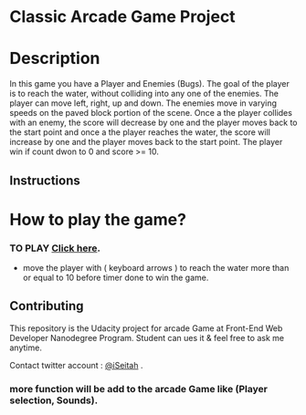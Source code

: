 # Classic Arcade Game Project

# Description

In this game you have a Player and Enemies (Bugs). The goal of the player is to reach the water, without colliding into any one of the enemies. The player can move left, right, up and down. The enemies move in varying speeds on the paved block portion of the scene. Once a the player collides with an enemy, the score will decrease by one and the player moves back to the start point and once a the player reaches the water, the score will increase by one and the player moves back to the start point. The player win if count dwon to 0 and score >= 10.

## Instructions

# How to play the game?
### TO PLAY [Click here](https://iseitah.github.io/arcadeGame/).

- move the player with ( keyboard arrows ) to reach the water more than or equal to 10 before timer done to win the game.

## Contributing

This repository is the Udacity project for arcade Game at Front-End Web Developer Nanodegree Program.
Student can ues it & feel free to ask me anytime. 

Contact twitter account : [@iSeitah](https://twitter.com/iSeitah) .

### more function will be add to the arcade Game like (Player selection, Sounds). 
